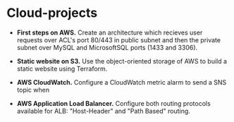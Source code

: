 # Cloud-projects

+ **First steps on AWS.** Create an architecture which recieves user requests over ACL's port 80/443 in public subnet and then the private subnet over MySQL and MicrosoftSQL ports (1433 and 3306).

+ **Static website on S3.** Use the object-oriented storage of AWS to build a static website using Terraform.

+ **AWS CloudWatch.** Configure a CloudWatch metric alarm to send a SNS topic when 

+ **AWS Application Load Balancer.** Configure both routing protocols available for ALB:  "Host-Header" and "Path Based" routing.
